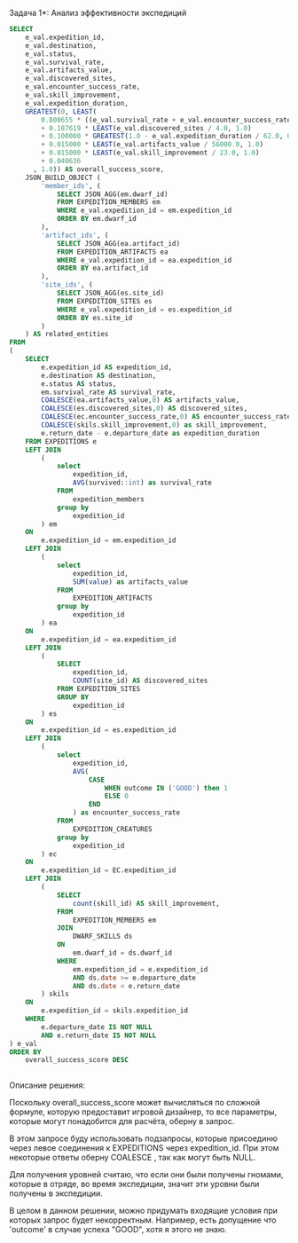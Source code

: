 Задача 1*: Анализ эффективности экспедиций

``` sql
SELECT
	e_val.expedition_id,
	e_val.destination,
	e_val.status,
	e_val.survival_rate,
	e_val.artifacts_value,
	e_val.discovered_sites,
	e_val.encounter_success_rate,
	e_val.skill_improvement,
	e_val.expedition_duration,
	GREATEST(0, LEAST(
		0.800655 * ((e_val.survival_rate + e_val.encounter_success_rate) / 200.0)
		+ 0.187619 * LEAST(e_val.discovered_sites / 4.0, 1.0)
		+ 0.100000 * GREATEST(1.0 - e_val.expedition_duration / 62.0, 0.0)
		+ 0.015000 * LEAST(e_val.artifacts_value / 56000.0, 1.0)
		+ 0.015000 * LEAST(e_val.skill_improvement / 23.0, 1.0)
		+ 0.040636
	  , 1.0)) AS overall_success_score,
	JSON_BUILD_OBJECT (
		'member_ids', (
			SELECT JSON_AGG(em.dwarf_id)
			FROM EXPEDITION_MEMBERS em
			WHERE e_val.expedition_id = em.expedition_id
			ORDER BY em.dwarf_id
		),
		'artifact_ids', (
			SELECT JSON_AGG(ea.artifact_id)
			FROM EXPEDITION_ARTIFACTS ea
			WHERE e_val.expedition_id = ea.expedition_id
			ORDER BY ea.artifact_id
		),
		'site_ids', (
			SELECT JSON_AGG(es.site_id)
			FROM EXPEDITION_SITES es
			WHERE e_val.expedition_id = es.expedition_id
			ORDER BY es.site_id
		)		
	) AS related_entities	
FROM
(
	SELECT 
		e.expedition_id AS expedition_id,
		e.destination AS destination,
		e.status AS status,
		em.survival_rate AS survival_rate,
		COALESCE(ea.artifacts_value,0) AS artifacts_value,
		COALESCE(es.discovered_sites,0) AS discovered_sites,
		COALESCE(ec.encounter_success_rate,0) AS encounter_success_rate,
		COALESCE(skils.skill_improvement,0) as skill_improvement,
		e.return_date - e.departure_date as expedition_duration
	FROM EXPEDITIONS e	
	LEFT JOIN
		(
			select 
				expedition_id,
				AVG(survived::int) as survival_rate
			FROM
				expedition_members
			group by
				expedition_id		
		) em
	ON
		e.expedition_id = em.expedition_id
	LEFT JOIN
		(
			select 
				expedition_id,
				SUM(value) as artifacts_value
			FROM
				EXPEDITION_ARTIFACTS
			group by
				expedition_id		
		) ea
	ON
		e.expedition_id = ea.expedition_id
	LEFT JOIN
		(
			SELECT 
				expedition_id,
				COUNT(site_id) AS discovered_sites
			FROM EXPEDITION_SITES
			GROUP BY
				expedition_id					
		) es
	ON
		e.expedition_id = es.expedition_id
	LEFT JOIN
		(
			select 
				expedition_id,
				AVG(
					CASE
						WHEN outcome IN ('GOOD') then 1
						ELSE 0
					END
				) as encounter_success_rate
			FROM
				EXPEDITION_CREATURES
			group by
				expedition_id		
		) ec
	ON
		e.expedition_id = EC.expedition_id	
	LEFT JOIN
		(
			SELECT 
				count(skill_id) AS skill_improvement,
			FROM
				EXPEDITION_MEMBERS em
			JOIN 
				DWARF_SKILLS ds
			ON
				em.dwarf_id = ds.dwarf_id 
			WHERE
				em.expedition_id = e.expedition_id
				AND ds.date >= e.departure_date
				AND ds.date < e.return_date
		) skils
	ON
		e.expedition_id = skils.expedition_id	
	WHERE
		e.departure_date IS NOT NULL
		AND e.return_date IS NOT NULL
) e_val	
ORDER BY
	overall_success_score DESC
	
```


Описание решения: 

Поскольку overall_success_score может вычисляться по сложной формуле, которую предоставит игровой дизайнер, то все параметры, которые могут понадобится для расчёта, оберну в запрос.

В этом запросе буду использовать подзапросы, которые присоединю через левое соединения к EXPEDITIONS через expedition_id. При этом некоторые ответы оберну COALESCE , так как могут быть NULL.

Для получения уровней считаю, что если они были получены гномами, которые в отряде, во время экспедиции, значит эти уровни были получены в экспедиции.

В целом в данном решении, можно придумать входящие условия при которых запрос будет некорректным. Например, есть допущение что 'outcome' в случае успеха "GOOD", хотя я этого не знаю.